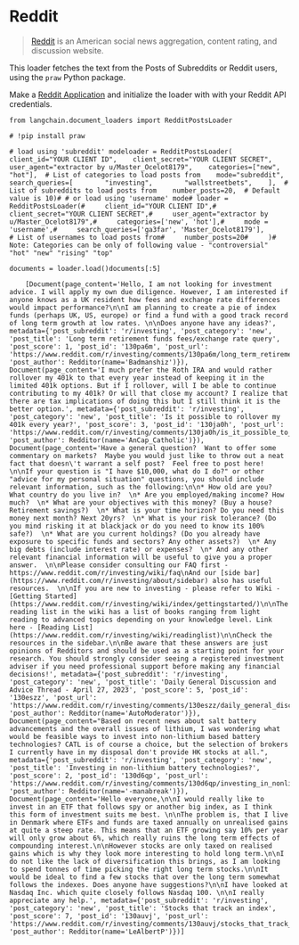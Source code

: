 Reddit
======

> [Reddit](https://www.reddit.com) is an American social news aggregation, content rating, and discussion website.

This loader fetches the text from the Posts of Subreddits or Reddit users, using the `praw` Python package.

Make a [Reddit Application](https://www.reddit.com/prefs/apps/) and initialize the loader with with your Reddit API credentials.

    from langchain.document_loaders import RedditPostsLoader

    # !pip install praw

    # load using 'subreddit' modeloader = RedditPostsLoader(    client_id="YOUR CLIENT ID",    client_secret="YOUR CLIENT SECRET",    user_agent="extractor by u/Master_Ocelot8179",    categories=["new", "hot"],  # List of categories to load posts from    mode="subreddit",    search_queries=[        "investing",        "wallstreetbets",    ],  # List of subreddits to load posts from    number_posts=20,  # Default value is 10)# # or load using 'username' mode# loader = RedditPostsLoader(#     client_id="YOUR CLIENT ID",#     client_secret="YOUR CLIENT SECRET",#     user_agent="extractor by u/Master_Ocelot8179",#     categories=['new', 'hot'],#     mode = 'username',#     search_queries=['ga3far', 'Master_Ocelot8179'],         # List of usernames to load posts from#     number_posts=20#     )# Note: Categories can be only of following value - "controversial" "hot" "new" "rising" "top"

    documents = loader.load()documents[:5]

        [Document(page_content='Hello, I am not looking for investment advice. I will apply my own due diligence. However, I am interested if anyone knows as a UK resident how fees and exchange rate differences would impact performance?\n\nI am planning to create a pie of index funds (perhaps UK, US, europe) or find a fund with a good track record of long term growth at low rates. \n\nDoes anyone have any ideas?', metadata={'post_subreddit': 'r/investing', 'post_category': 'new', 'post_title': 'Long term retirement funds fees/exchange rate query', 'post_score': 1, 'post_id': '130pa6m', 'post_url': 'https://www.reddit.com/r/investing/comments/130pa6m/long_term_retirement_funds_feesexchange_rate_query/', 'post_author': Redditor(name='Badmanshiz')}),     Document(page_content='I much prefer the Roth IRA and would rather rollover my 401k to that every year instead of keeping it in the limited 401k options. But if I rollover, will I be able to continue contributing to my 401k? Or will that close my account? I realize that there are tax implications of doing this but I still think it is the better option.', metadata={'post_subreddit': 'r/investing', 'post_category': 'new', 'post_title': 'Is it possible to rollover my 401k every year?', 'post_score': 3, 'post_id': '130ja0h', 'post_url': 'https://www.reddit.com/r/investing/comments/130ja0h/is_it_possible_to_rollover_my_401k_every_year/', 'post_author': Redditor(name='AnCap_Catholic')}),     Document(page_content='Have a general question?  Want to offer some commentary on markets?  Maybe you would just like to throw out a neat fact that doesn\'t warrant a self post?  Feel free to post here! \n\nIf your question is "I have $10,000, what do I do?" or other "advice for my personal situation" questions, you should include relevant information, such as the following:\n\n* How old are you? What country do you live in?  \n* Are you employed/making income? How much?  \n* What are your objectives with this money? (Buy a house? Retirement savings?)  \n* What is your time horizon? Do you need this money next month? Next 20yrs?  \n* What is your risk tolerance? (Do you mind risking it at blackjack or do you need to know its 100% safe?)  \n* What are you current holdings? (Do you already have exposure to specific funds and sectors? Any other assets?)  \n* Any big debts (include interest rate) or expenses?  \n* And any other relevant financial information will be useful to give you a proper answer.  \n\nPlease consider consulting our FAQ first - https://www.reddit.com/r/investing/wiki/faq\nAnd our [side bar](https://www.reddit.com/r/investing/about/sidebar) also has useful resources.  \n\nIf you are new to investing - please refer to Wiki - [Getting Started](https://www.reddit.com/r/investing/wiki/index/gettingstarted/)\n\nThe reading list in the wiki has a list of books ranging from light reading to advanced topics depending on your knowledge level. Link here - [Reading List](https://www.reddit.com/r/investing/wiki/readinglist)\n\nCheck the resources in the sidebar.\n\nBe aware that these answers are just opinions of Redditors and should be used as a starting point for your research. You should strongly consider seeing a registered investment adviser if you need professional support before making any financial decisions!', metadata={'post_subreddit': 'r/investing', 'post_category': 'new', 'post_title': 'Daily General Discussion and Advice Thread - April 27, 2023', 'post_score': 5, 'post_id': '130eszz', 'post_url': 'https://www.reddit.com/r/investing/comments/130eszz/daily_general_discussion_and_advice_thread_april/', 'post_author': Redditor(name='AutoModerator')}),     Document(page_content="Based on recent news about salt battery advancements and the overall issues of lithium, I was wondering what would be feasible ways to invest into non-lithium based battery technologies? CATL is of course a choice, but the selection of brokers I currently have in my disposal don't provide HK stocks at all.", metadata={'post_subreddit': 'r/investing', 'post_category': 'new', 'post_title': 'Investing in non-lithium battery technologies?', 'post_score': 2, 'post_id': '130d6qp', 'post_url': 'https://www.reddit.com/r/investing/comments/130d6qp/investing_in_nonlithium_battery_technologies/', 'post_author': Redditor(name='-manabreak')}),     Document(page_content='Hello everyone,\n\nI would really like to invest in an ETF that follows spy or another big index, as I think this form of investment suits me best. \n\nThe problem is, that I live in Denmark where ETFs and funds are taxed annually on unrealised gains at quite a steep rate. This means that an ETF growing say 10% per year will only grow about 6%, which really ruins the long term effects of compounding interest.\n\nHowever stocks are only taxed on realised gains which is why they look more interesting to hold long term.\n\nI do not like the lack of diversification this brings, as I am looking to spend tonnes of time picking the right long term stocks.\n\nIt would be ideal to find a few stocks that over the long term somewhat follows the indexes. Does anyone have suggestions?\n\nI have looked at Nasdaq Inc. which quite closely follows Nasdaq 100. \n\nI really appreciate any help.', metadata={'post_subreddit': 'r/investing', 'post_category': 'new', 'post_title': 'Stocks that track an index', 'post_score': 7, 'post_id': '130auvj', 'post_url': 'https://www.reddit.com/r/investing/comments/130auvj/stocks_that_track_an_index/', 'post_author': Redditor(name='LeAlbertP')})]